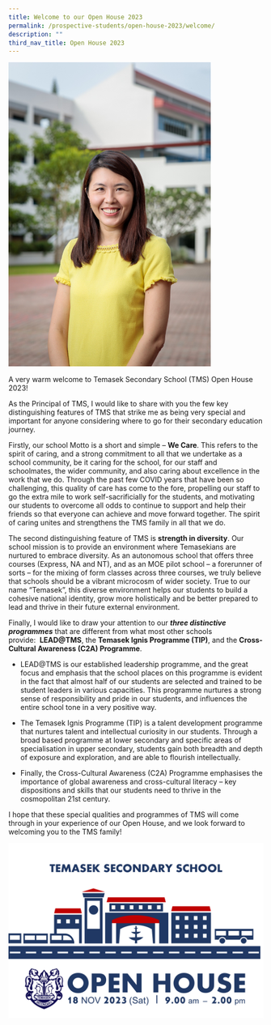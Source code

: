 ```yaml
---
title: Welcome to our Open House 2023
permalink: /prospective-students/open-house-2023/welcome/
description: ""
third_nav_title: Open House 2023
---
```

<img src="/images/TMS Dept Photoshoot 2021-2.jpg" style="width:400px">
<br>


A very warm welcome to Temasek Secondary School (TMS) Open House 2023!

  

As the Principal of TMS, I would like to share with you the few key distinguishing features of TMS that strike me as being very special and important for anyone considering where to go for their secondary education journey.&nbsp;  

  

Firstly, our school Motto is a short and simple –&nbsp;**We Care**. This refers to the spirit of caring, and a strong commitment to all that we undertake as a school community, be it caring for the school, for our staff and schoolmates, the wider community, and also caring about excellence in the work that we do. Through the past few COVID years that have been so challenging, this quality of care has come to the fore, propelling our staff to go the extra mile to work self-sacrificially for the students, and motivating our students to overcome all odds to continue to support and help their friends so that everyone can achieve and move forward together. The spirit of caring unites and strengthens the TMS family in all that we do.

  

The second distinguishing feature of TMS is&nbsp;**strength in diversity**. Our school mission is to provide an environment where Temasekians are nurtured to embrace diversity. As an autonomous school that offers three courses (Express, NA and NT), and as an MOE pilot school – a forerunner of sorts – for the mixing of form classes across three courses, we truly believe that schools should be a vibrant microcosm of wider society. True to our name “Temasek”, this diverse environment helps our students to build a cohesive national identity, grow more holistically and be better prepared to lead and thrive in their future external environment.  

  

Finally, I would like to draw your attention to our&nbsp;**_three distinctive programmes_**&nbsp;that are different from what most other schools provide:&nbsp;&nbsp;**LEAD@TMS**, the&nbsp;**Temasek Ignis Programme (TIP)**, and the&nbsp;**Cross-Cultural Awareness (C2A) Programme**.

  

*   LEAD@TMS is our established leadership programme, and the great focus and emphasis that the school places on this programme is evident in the fact that almost half of our students are selected and trained to be student leaders in various capacities. This programme nurtures a strong sense of responsibility and pride in our students, and influences the entire school tone in a very positive way.&nbsp;  
    

  

*   The Temasek Ignis Programme (TIP) is a talent development programme that nurtures talent and intellectual curiosity in our students. Through a broad based programme at lower secondary and specific areas of specialisation in upper secondary, students gain both breadth and depth of exposure and exploration, and are able to flourish intellectually.  
    

  

*   Finally, the Cross-Cultural Awareness (C2A) Programme emphasises the importance of global awareness and cross-cultural literacy – key dispositions and skills that our students need to thrive in the cosmopolitan 21st century.  
    

  

I hope that these special qualities and programmes of TMS will come through in your experience of our Open House, and we look forward to welcoming you to the TMS family!

![](/images/2023%20open%20house%20banner.png)